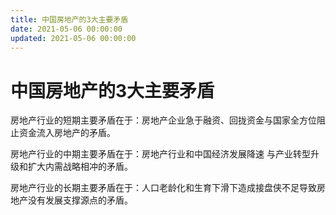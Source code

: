 ```yaml
---
title: 中国房地产的3大主要矛盾
date: 2021-05-06 00:00:00
updated: 2021-05-06 00:00:00
---
```


# 中国房地产的3大主要矛盾

房地产行业的短期主要矛盾在于：房地产企业急于融资、回拢资金与国家全方位阻止资金流入房地产的矛盾。

房地产行业的中期主要矛盾在于：房地产行业和中国经济发展降速 与产业转型升级和扩大内需战略相冲的矛盾。

房地产行业的长期主要矛盾在于：人口老龄化和生育下滑下造成接盘侠不足导致房地产没有发展支撑源点的矛盾。
